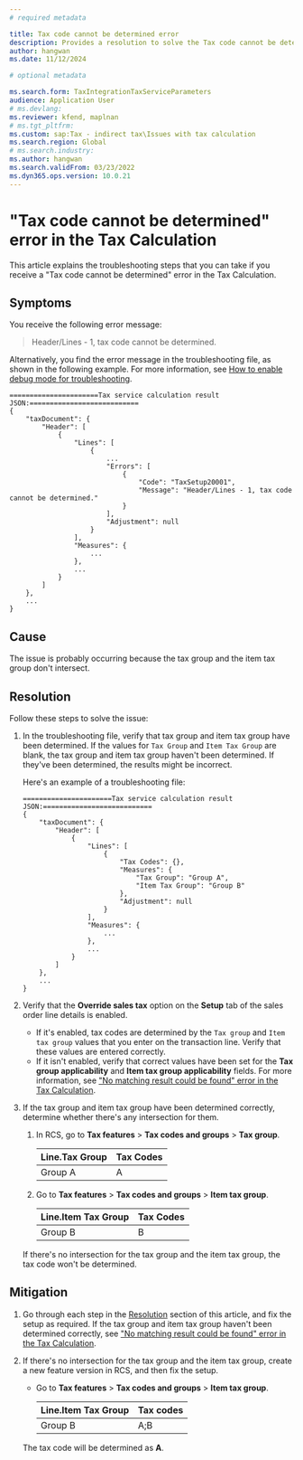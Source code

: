 ```yaml
---
# required metadata

title: Tax code cannot be determined error
description: Provides a resolution to solve the Tax code cannot be determined error that occurs in the Tax Calculation.
author: hangwan
ms.date: 11/12/2024

# optional metadata

ms.search.form: TaxIntegrationTaxServiceParameters
audience: Application User
# ms.devlang: 
ms.reviewer: kfend, maplnan
# ms.tgt_pltfrm: 
ms.custom: sap:Tax - indirect tax\Issues with tax calculation
ms.search.region: Global
# ms.search.industry: 
ms.author: hangwan
ms.search.validFrom: 03/23/2022
ms.dyn365.ops.version: 10.0.21
---
```


# "Tax code cannot be determined" error in the Tax Calculation

This article explains the troubleshooting steps that you can take if you receive a "Tax code cannot be determined" error in the Tax Calculation.

## Symptoms

You receive the following error message:

> Header/Lines - 1, tax code cannot be determined.

Alternatively, you find the error message in the troubleshooting file, as shown in the following example. For more information, see [How to enable debug mode for troubleshooting](tcs-troubleshooting-enable-debug-mode.md).

```jsonc
======================Tax service calculation result JSON:===========================
{
    "taxDocument": {
        "Header": [
            {
                "Lines": [
                    {
                        ...
                        "Errors": [
                            {
                                "Code": "TaxSetup20001",
                                "Message": "Header/Lines - 1, tax code cannot be determined."
                            }
                        ],
                        "Adjustment": null
                    }
                ],
                "Measures": {
                    ...
                },
                ...
            }
        ]
    },
    ...
}
```

## Cause

The issue is probably occurring because the tax group and the item tax group don't intersect.

## Resolution

Follow these steps to solve the issue:

1. In the troubleshooting file, verify that tax group and item tax group have been determined. If the values for `Tax Group` and `Item Tax Group` are blank, the tax group and item tax group haven't been determined. If they've been determined, the results might be incorrect.

    Here's an example of a troubleshooting file:

    ```jsonc
    ======================Tax service calculation result JSON:===========================
    {
        "taxDocument": {
            "Header": [
                {
                    "Lines": [
                        {
                            "Tax Codes": {},
                            "Measures": {
                                "Tax Group": "Group A",
                                "Item Tax Group": "Group B"
                            },
                            "Adjustment": null
                        }
                    ],
                    "Measures": {
                        ...
                    },
                    ...
                }
            ]
        },
        ...
    }
    ```

2. Verify that the **Override sales tax** option on the **Setup** tab of the sales order line details is enabled.

    - If it's enabled, tax codes are determined by the `Tax group` and `Item tax group` values that you enter on the transaction line. Verify that these values are entered correctly.
    - If it isn't enabled, verify that correct values have been set for the **Tax group applicability** and **Item tax group applicability** fields. For more information, see ["No matching result could be found" error in the Tax Calculation](tcs-troubleshooting-no-matching-result.md).

3. If the tax group and item tax group have been determined correctly, determine whether there's any intersection for them.

    1. In RCS, go to **Tax features** \> **Tax codes and groups** \> **Tax group**.

        | Line.Tax Group | Tax Codes |
        |----------------|-----------|
        | Group A        | A         |

    2. Go to **Tax features** \> **Tax codes and groups** \> **Item tax group**.

        | Line.Item Tax Group | Tax Codes |
        |---------------------|-----------|
        | Group B             | B         |

    If there's no intersection for the tax group and the item tax group, the tax code won't be determined.

## Mitigation

1. Go through each step in the [Resolution](#resolution) section of this article, and fix the setup as required. If the tax group and item tax group haven't been determined correctly, see ["No matching result could be found" error in the Tax Calculation](tcs-troubleshooting-no-matching-result.md).
2. If there's no intersection for the tax group and the item tax group, create a new feature version in RCS, and then fix the setup.

    - Go to **Tax features** \> **Tax codes and groups** \> **Item tax group**.

        | Line.Item Tax Group | Tax codes |
        |---------------------|-----------|
        | Group B             | A;B       |

    The tax code will be determined as **A**.
